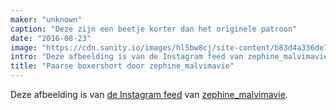 ```yaml
---
maker: "unknown"
caption: "Deze zijn een beetje korter dan het originele patroon"
date: "2016-08-23"
image: "https://cdn.sanity.io/images/hl5bw8cj/site-content/b83d4a336de7383c872655611bed5a6ce51aec1a-1080x1080.jpg"
intro: "Deze afbeelding is van de Instagram feed van zephine_malvimavie ."
title: "Paarse boxershort door zephine_malvimavie"
---
```



Deze afbeelding is van [de Instagram feed](https://www.instagram.com/p/BJcIzihhz-b-2_3G5FtvtsnUz1ZKoqADYPAyZw0/)  van [zephine_malvimavie](https://instagram.com/zephine_malvimavie).

